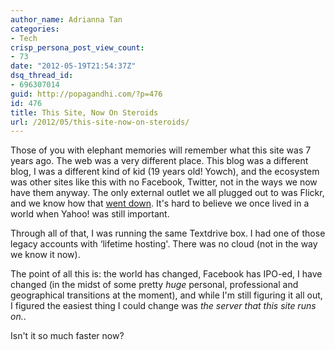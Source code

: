 ```yaml
---
author_name: Adrianna Tan
categories:
- Tech
crisp_persona_post_view_count:
- 73
date: "2012-05-19T21:54:37Z"
dsq_thread_id:
- 696307014
guid: http://popagandhi.com/?p=476
id: 476
title: This Site, Now On Steroids
url: /2012/05/this-site-now-on-steroids/
---
```


Those of you with elephant memories will remember what this site was 7 years ago. The web was a very different place. This blog was a different blog, I was a different kind of kid (19 years old! Yowch), and the ecosystem was other sites like this with no Facebook, Twitter, not in the ways we now have them anyway. The only external outlet we all plugged out to was Flickr, and we know how that [went down](http://gizmodo.com/5910223/how-yahoo-killed-flickr-and-lost-the-internet). It's hard to believe we once lived in a world when Yahoo! was still important.

Through all of that, I was running the same Textdrive box. I had one of those legacy accounts with &#8216;lifetime hosting'. There was no cloud (not in the way we know it now).

The point of all this is: the world has changed, Facebook has IPO-ed, I have changed (in the midst of some pretty _huge_ personal, professional and geographical transitions at the moment), and while I'm still figuring it all out, I figured the easiest thing I could change was _the server that this site runs on._.

Isn't it so much faster now?
